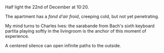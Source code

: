 Half light the 22nd of December at 10:20. 

The apartment has a _fond d'air froid_, creeping cold, but not yet penetrating. 

My mind turns to Charles Ives: the sarabande from Bach's sixth keyboard partita playing softly in the livingroom is the anchor of this moment of experience.

A centered silence can open infinite paths to the outside.